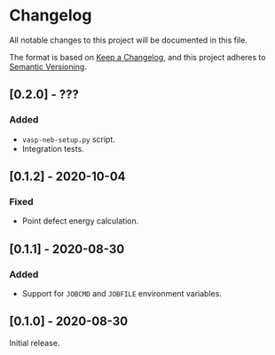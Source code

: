 # Changelog

All notable changes to this project will be documented in this file.

The format is based on [Keep a Changelog](https://keepachangelog.com/en/1.0.0/),
and this project adheres to [Semantic Versioning](https://semver.org/spec/v2.0.0.html).

## [0.2.0] - ???

### Added

* `vasp-neb-setup.py` script.
* Integration tests.

## [0.1.2] - 2020-10-04

### Fixed

* Point defect energy calculation.

## [0.1.1] - 2020-08-30

### Added

* Support for `JOBCMD` and `JOBFILE` environment variables.

## [0.1.0] - 2020-08-30

Initial release.